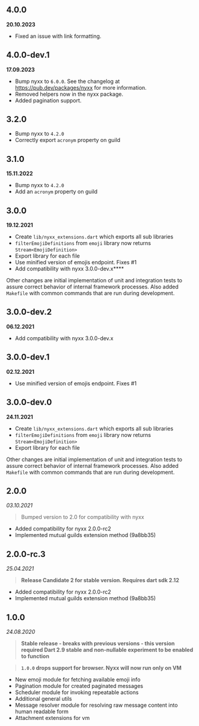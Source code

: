 ## 4.0.0
__20.10.2023__
- Fixed an issue with link formatting.

## 4.0.0-dev.1
__17.09.2023__
- Bump nyxx to `6.0.0`. See the changelog at https://pub.dev/packages/nyxx for more information.
- Removed helpers now in the nyxx package.
- Added pagination support.

## 3.2.0

- Bump nyxx to `4.2.0`
- Correctly export `acronym` property on guild

## 3.1.0
__15.11.2022__

- Bump nyxx to `4.2.0`
- Add an `acronym` property on guild

## 3.0.0
__19.12.2021__

- Create `lib/nyxx_extensions.dart` which exports all sub libraries
- `filterEmojiDefinitions` from `emoji` library now returns `Stream<EmojiDefinition>`
- Export library for each file
- Use minified version of emojis endpoint. Fixes #1
- Add compatibility with nyxx 3.0.0-dev.x****

Other changes are initial implementation of unit and integration tests to assure correct behavior of internal framework
processes. Also added `Makefile` with common commands that are run during development.

## 3.0.0-dev.2
__06.12.2021__

- Add compatibility with nyxx 3.0.0-dev.x

## 3.0.0-dev.1
__02.12.2021__

- Use minified version of emojis endpoint. Fixes #1

## 3.0.0-dev.0
__24.11.2021__

- Create `lib/nyxx_extensions.dart` which exports all sub libraries
- `filterEmojiDefinitions` from `emoji` library now returns `Stream<EmojiDefinition>`
- Export library for each file

Other changes are initial implementation of unit and integration tests to assure correct behavior of internal framework
processes. Also added `Makefile` with common commands that are run during development.

## 2.0.0
_03.10.2021_

> Bumped version to 2.0 for compatibility with nyxx

- Added compatibility for nyxx 2.0.0-rc2
- Implemented mutual guilds extension method (9a8bb35)

## 2.0.0-rc.3
_25.04.2021_

> **Release Candidate 2 for stable version. Requires dart sdk 2.12**

 - Added compatibility for nyxx 2.0.0-rc2
 - Implemented mutual guilds extension method (9a8bb35)

## 1.0.0
_24.08.2020_

> **Stable release - breaks with previous versions - this version required Dart 2.9 stable and non-nullable experiment to be enabled to function**

> **`1.0.0` drops support for browser. Nyxx will now run only on VM**

 - New emoji module for fetching available emoji info 
 - Pagination module for created paginated messages
 - Scheduler module for invoking repeatable actions
 - Additional general utils
 - Message resolver module for resolving raw message content into human readable form
 - Attachment extensions for vm
